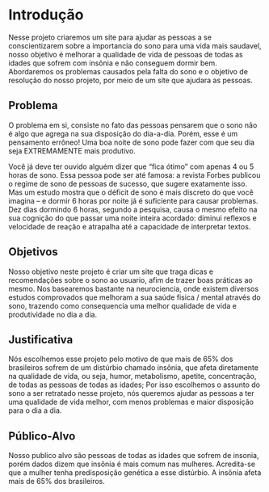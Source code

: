 # Introdução

Nesse projeto criaremos um site para ajudar as pessoas a se conscientizarem sobre a importancia do sono para uma vida mais saudavel, nosso objetivo é melhorar a qualidade de vida de pessoas de todas as idades que sofrem com insônia e não conseguem dormir bem. Abordaremos os problemas causados pela falta do sono e o objetivo de resolução do nosso projeto, por meio de um site que ajudara as pessoas.

## Problema

O problema em si, consiste no fato das pessoas pensarem que o sono não é algo que agrega na sua disposição do dia-a-dia. Porém, esse é um pensamento errôneo! Uma boa noite de sono pode fazer com que seu dia seja EXTREMAMENTE mais produtivo.

Você já deve ter ouvido alguém dizer que “fica ótimo” com apenas 4 ou 5 horas de sono. Essa pessoa pode ser até famosa: a revista Forbes publicou o regime de sono de pessoas de sucesso, que sugere exatamente isso. Mas um estudo mostra que o déficit de sono é mais discreto do que você imagina – e dormir 6 horas por noite já é suficiente para causar problemas. Dez dias dormindo 6 horas, segundo a pesquisa, causa o mesmo efeito na sua cognição do que passar uma noite inteira acordado: diminui reflexos e velocidade de reação e atrapalha até a capacidade de interpretar textos.

## Objetivos

Nosso objetivo neste projeto é criar um site que traga dicas e recomendações sobre o sono ao usuario, afim de trazer boas práticas ao mesmo. Nos basearemos bastante na neurociencia, onde existem diversos estudos comprovados que melhoram a sua saúde fisica / mental através do sono, trazendo como consequencia uma melhor qualidade de vida e produtividade no dia a dia.

## Justificativa

Nós escolhemos esse projeto pelo motivo de que mais de 65% dos brasileiros sofrem de um distúrbio chamado insônia, que afeta diretamente na qualidade de vida, ou seja, humor, metabolismo, apetite, concentração, de todas as pessoas de todas as idades; Por isso escolhemos o assunto do sono a ser retratado nesse projeto, nós queremos ajudar as pessoas a ter uma qualidade de vida melhor, com menos problemas e maior disposição para o dia a dia.

## Público-Alvo

Nosso publico alvo são pessoas de todas as idades que sofrem de insonia, porém dados dizem que insônia é mais comum nas mulheres. Acredita-se que a mulher tenha predisposição genética a esse distúrbio. A insônia afeta mais de 65% dos brasileiros.
